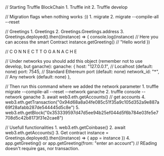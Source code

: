 
// Starting Truffle BlockChain
    1. Truffle init
    2. Truffle develop

// Migration flags when nothing works :))
    1. migrate
    2.  migrate --compile-all --reset

// Greetings
    1. Greetings
    2. Greetings.Greetings.address
    3. Greetings.deployed().then((instance) => { 
        console.log(instance)  // Here you can access the smart Contract
        instance.getGreeting() // "Hello world
    })


// C O N N E C T   T O    G A N A C H E

// Under networks you should add this object (remember not to use develop, but ganache):
   ganache: {
     host: "127.0.0.1",     // Localhost (default: none)
     port: 7545,            // Standard Ethereum port (default: none)
     network_id: "*",       // Any network (default: none)
    },

// Then run this command where we added the network parameter
    1. truffle migrate --compile-all --reset --network ganache
    2. truffle console --network ganache
    3. await web3.eth.getAccounts() // get accounts
    4. web3.eth.getTransaction("0x94d68a8a04fe085c51f35a9c105d352a9e887a69f28afabb287de544445d5c8e")
    5. web3.eth.getBlock("0x353339597d47d5ee94b25ef044d5f6b784e03fe5e7708d5c42b8173f31e2cae8")


// Usefull functionalities
    1. web3.eth.getCoinbase()
    2. await web3.eth.getAccounts()
    3. Get contract instance = Greetings.deployed().then((instance) => { app = instance })
    4. app.getGreeting() or app.getGreeting(from: "enter an account") // REading doesn't require gas, nor transaction. 